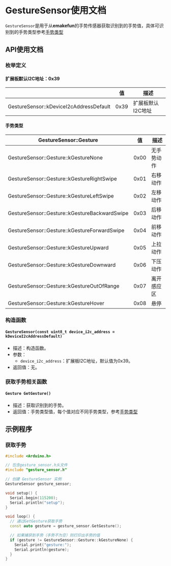 # GestureSensor使用文档

`GestureSensor`是用于从**emakefun**的手势传感器获取识别到的手势值，具体可识别到的手势类型参考[手势类型](#手势类型)

## API使用文档

### 枚举定义

#### 扩展板默认I2C地址：0x39

|| 值 | 描述 |
| --- | --- | --- |
| GestureSensor::kDeviceI2cAddressDefault | 0x39 | 扩展板默认I2C地址 |

#### 手势类型

| GestureSensor::Gesture | 值 | 描述 |
| --- | --- | --- |
| GestureSensor::Gesture::kGestureNone | 0x00 | 无手势动作 |
| GestureSensor::Gesture::kGestureRightSwipe | 0x01 | 右移动作 |
| GestureSensor::Gesture::kGestureLeftSwipe | 0x02 | 左移动作 |
| GestureSensor::Gesture::kGestureBackwardSwipe | 0x03 | 后移动作 |
| GestureSensor::Gesture::kGestureForwardSwipe | 0x04 | 前移动作 |
| GestureSensor::Gesture::kGestureUpward | 0x05 | 上拉动作 |
| GestureSensor::Gesture::kGestureDownward | 0x06 | 下压动作 |
| GestureSensor::Gesture::kGestureOutOfRange | 0x07 | 离开感应区 |
| GestureSensor::Gesture::kGestureHover | 0x08 | 悬停 |

### 构造函数

#### `GestureSensor(const uint8_t device_i2c_address = kDeviceI2cAddressDefault)`

- 描述：构造函数。
- 参数：
  - `device_i2c_address`：扩展板I2C地址，默认值为0x39。
- 返回值：无。

### 获取手势相关函数

#### `Gesture GetGesture()`

- 描述：获取识别到的手势。
- 返回值：手势类型值，每个值对应不同手势类型，参考[手势类型](#手势类型)

## 示例程序

### 获取手势

```c++
#include <Arduino.h>

// 包含gesture_sensor.h头文件
#include "gesture_sensor.h"

// 创建 GestureSensor 实例
GestureSensor gesture_sensor;

void setup() {
  Serial.begin(115200);
  Serial.println("setup");
}

void loop() {
  // 通过GetGesture获取手势
  const auto gesture = gesture_sensor.GetGesture();

  // 如果捕获到手势（手势不为空）则打印出手势的值
  if (gesture != GestureSensor::Gesture::kGestureNone) {
    Serial.print("gesture:");
    Serial.println(gesture);
  }
}
```
